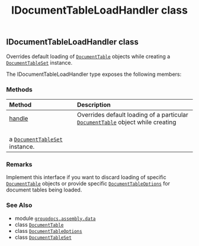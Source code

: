 ﻿---
title: IDocumentTableLoadHandler class
second_title: GroupDocs.Assembly for Python via .NET API References
description: 
type: docs
url: /python-net/groupdocs.assembly.data/idocumenttableloadhandler/
is_root: false
weight: 120
---

## IDocumentTableLoadHandler class

Overrides default loading of [`DocumentTable`](/assembly/python-net/groupdocs.assembly.data/documenttable) objects while creating a [`DocumentTableSet`](/assembly/python-net/groupdocs.assembly.data/documenttableset) 
instance.



The IDocumentTableLoadHandler type exposes the following members:

### Methods
| Method | Description |
| :- | :- |
| [handle](/assembly/python-net/groupdocs.assembly.data/idocumenttableloadhandler/handle/#groupdocs.assembly.data.DocumentTableLoadArgs) | Overrides default loading of a particular [`DocumentTable`](/assembly/python-net/groupdocs.assembly.data/documenttable) object while creating <br/>a [`DocumentTableSet`](/assembly/python-net/groupdocs.assembly.data/documenttableset) instance. |



### Remarks 


Implement this interface if you want to discard loading of specific [`DocumentTable`](/assembly/python-net/groupdocs.assembly.data/documenttable) objects or provide 
specific [`DocumentTableOptions`](/assembly/python-net/groupdocs.assembly.data/documenttableoptions) for document tables being loaded.

### See Also
* module [`groupdocs.assembly.data`](..)
* class [`DocumentTable`](/assembly/python-net/groupdocs.assembly.data/documenttable)
* class [`DocumentTableOptions`](/assembly/python-net/groupdocs.assembly.data/documenttableoptions)
* class [`DocumentTableSet`](/assembly/python-net/groupdocs.assembly.data/documenttableset)
